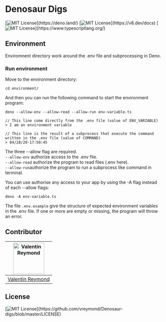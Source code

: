 # Denosaur Digs

[![MIT License](https://img.shields.io/badge/deno-0.41-yellow?)](https://deno.land/)
[![MIT License](https://img.shields.io/badge/V8%20engine-8.2.308-green?)](https://v8.dev/docs)
[![MIT License](https://img.shields.io/badge/typescript-3.8.3-blue?)](https://www.typescriptlang.org/)


## Environment

Enviromnent directory work around the .env file and subprocessing in Deno.


### Run environment

Move to the environment directory:

```
cd environment/
```

And then you can run the following command to start the environment program:

```
deno --allow-env --allow-read --allow-run env-variable.ts

// This line come directly from the .env file (value of ENV_VARIABLE)
> I am an environment variable

// This line is the result of a subprocess that execute the command written in the .env file (value of COMMAND)
> 04/28/20-17:50:45
```

The three --allow flag are required.  
```--allow-env``` authorize access to the .env file.  
```--allow-read``` authorize the program to read files (.env here).  
```--allow-run```authorize the program to run a subprocess like command in terminal.

You can use authorise any access to your app by using the -A flag instead of each --allow flags:

```
deno -A env-variable.ts
```

The file ```.env.example``` give the structure of expected environment variables in the .env file. If one or more are empty or missing, the program will throw an error.

## Contributor
|<a href="https://github.com/vreymond"><img alt="Valentin Reymond" src="https://avatars2.githubusercontent.com/u/25683049?s=460&u=2601a55abad686c7bf9176391995a1e4cb73801f&v=4" width=100></a>|
|---|
|[Valentin Reymond](https://github.com/vreymond)|

## License

[![MIT License](https://img.shields.io/apm/l/atomic-design-ui.svg?)](https://github.com/vreymond/Denosaur-digs/blob/master/LICENSE)